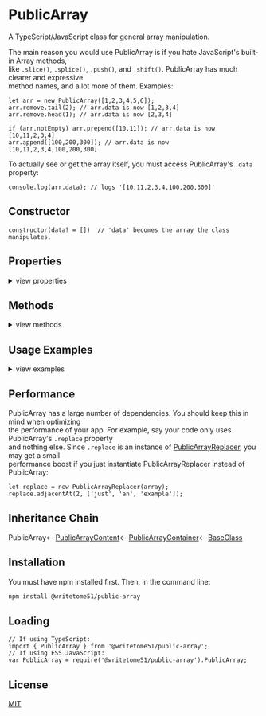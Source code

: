 # PublicArray

A TypeScript/JavaScript class for general array manipulation.

The main reason you would use PublicArray is if you hate JavaScript's built-in Array methods,  
like `.slice()`, `.splice()`, `.push()`, and `.shift()`.  PublicArray has much clearer and expressive   
method names, and a lot more of them.  Examples:
```
let arr = new PublicArray([1,2,3,4,5,6]);
arr.remove.tail(2); // arr.data is now [1,2,3,4]
arr.remove.head(1); // arr.data is now [2,3,4]

if (arr.notEmpty) arr.prepend([10,11]); // arr.data is now [10,11,2,3,4]
arr.append([100,200,300]); // arr.data is now [10,11,2,3,4,100,200,300]
```
To actually see or get the array itself, you must access PublicArray's `.data` property:

`console.log(arr.data); // logs '[10,11,2,3,4,100,200,300]' `

## Constructor
```
constructor(data? = [])  // 'data' becomes the array the class manipulates.
```

## Properties
<details>
<summary>view properties</summary>

#### data: any[]
&nbsp;&nbsp;&nbsp;&nbsp;<small>This is the array to be operated on.</small>

#### length: number
&nbsp;&nbsp;&nbsp;&nbsp;<small>length of this.data</small>

#### copy: PublicArray (read-only)  
&nbsp;&nbsp;&nbsp;&nbsp;<small>a copy of the PublicArray instance, containing an independent copy of 
this.data that can be manipulated separately.</small>

#### isEmpty: boolean (read-only) 
&nbsp;&nbsp;&nbsp;&nbsp;<small>true if this.data is empty</small>

#### notEmpty: boolean (read-only)

#### className: string (read-only)

## Properties with methods
<details>
<summary>view properties</summary>

---
Helpful tidbit:  These properties all contain their own `.data` property, which always matches `this.data`

#### filter: [PublicArrayFilter](https://github.com/writetome51/public-array-filter#publicarrayfilter)  (read-only)
###### Its methods narrow down the content of this.data and return the PublicArrayFilter instance:
<details>
<summary>view methods</summary>

```
filter.byTest(testFunction: ((currentValue, currentIndex?, array?) => boolean)): PublicArrayFilter
    // Narrows down this.data to only the values that pass testFunction.

filter.byType(
    type: 'number' | 'boolean' | 'string' | 'array' | 'object' | 'function' | 'undefined'
): PublicArrayFilter
    // Narrows down this.data to only the values that are the specified type.
```
</details>


#### get: [PublicArrayGetter](https://github.com/writetome51/public-array-getter#publicarraygetter)  (read-only)
###### Its methods return items copied from this.data .  None of them modify this.data .
<details>
<summary>view methods</summary>

```     
get.copy(): any[]
    // Returns independent copy of this.data .

get.byIndex(index): any
    // Returns item identified by passed index.  index can be negative or positive.
           
get.byIndexes(indexes): any[]
    // Returns items identified by passed indexes.  indexes can be negative or positive.
       
get.head(numItems): any[]
    // returns numItems from beginning of this.data

get.tail(numItems): any[]
    // returns numItems from end of this.data

get.between(numItemsToIgnoreAtEachEnd): any[]
    // Returns middle of this.data, between numItemsToIgnoreAtEachEnd
       
get.adjacentAt(startingIndex, numItemsToGet): any[]
    // Returns adjacent items.  startingIndex can be negative or positive.	

// For all the functions below, the parameter 'value' cannot be object.
// 'object' does not include Arrays.  Arrays are OK, as long as they don't 
// contain objects.

get.adjacentToValue(info: IAdjacentToValueInfo): any[]
    /**************
    Returns adjacent items including, or near, a particular value.
    Only applies to the first instance of value found in this.data.
    The parameter 'info' is an object that looks like this:
    {
        value: any except object (the value to search for in the array),
        offset: integer (tells function where, in relation to value, to begin selecting adjacent
                items to return.  If offset is zero, the selection will begin with value.)
        howMany: integer greater than zero (it's how many adjacent items to return)
    }
    Example:
        // this.data is [1,2,3,4,5,6,7,8,9,10]
        let numbers = this.get.adjacentToValue({value:5, offset: -2, howMany:3});
        // numbers is now [3,4,5]
    ***************/


get.allAfterFirst(value): any[]
    // returns all items after the first instance of value.
       
get.allBeforeFirst(value): any[]
    // returns all items before the first instance of value.
       
get.allAfterLast(value): any[]
    // returns all items after the last instance of value.
       
get.allBeforeLast(value): any[]
    // returns all items before the last instance of value.
       
get.uniqueItems(): any[]
    // returns no duplicates.
       
get.duplicates(): any[]
    // returns every instance of a duplicate, so you may get multiple instances.       
       
get.shuffled(): any[]
    // returns copy of this.data with the order of items randomized.
    
/************
These last 2 methods both return an array of IValueIndexPairs.  A IValueIndexPair looks like this:
{value: any,  index: number}

Each one represents an item from this.data .
************/

get.byTest(testFunction: ((currentValue, currentIndex?, array?) => boolean)): IValueIndexPair[]
    // returns any item that passes testFunction.
        
get.byType(
    type: 'object' | 'array' | 'number' | 'string' | 'boolean' | 'function' | 'undefined'
):  IValueIndexPair[]
    // returns any item that is passed type.
```
</details>


#### getConverted: [PublicArrayGetterConverter](https://github.com/writetome51/public-array-getter-converter#publicarraygetterconverter) (read-only)
###### Has the Array methods .map()  and  .reduce() , but renamed to  .each()  and  .toOne() , respectively.  None of them modify this.data .
<details>
<summary>view methods</summary>

```
getConverted.toOne(
    reducingFunction: ((total: any, currentValue, currentIndex?, array?) => any),
    initialValue?: any
): any
    // Does the same thing as Array.reduce(), but with a much better name.

getConverted.each(mappingFunction: ((currentValue, currentIndex?, array?) => any)): any[]
    // returns new array where each value in this.data is converted into something else.
```
</details>

 
#### getAndRemove: [PublicArrayGetterRemover](https://github.com/writetome51/public-array-getter-remover#publicarraygetterremover) (read-only)
######  Its methods both remove and return items from this.data:
<details>
<summary>view methods</summary>

```
getAndRemove.byIndex(index): any
    // removes and returns item identified by passed index.  index can be negative or positive.

getAndRemove.byIndexes(indexes): any[]
    // removes and returns items identified by passed indexes.  indexes can be negative or positive.

getAndRemove.head(numItemsToRemove): any[]
    // removes and returns numItemsToRemove from beginning

getAndRemove.tail(numItemsToRemove): any[]
    // removes and returns numItemsToRemove from end

getAndRemove.between(numItemsToKeepAtEachEnd): any[]
    // removes and returns middle of this.data, between numItemsToKeepAtEachEnd

getAndRemove.adjacentAt(startingIndex, numItemsToRemove): any[]
    // removes and returns adjacent items.  startingIndex can be negative or positive.

// For all the functions below, the parameter 'value' cannot be object.
// 'object' does not include Arrays.  Arrays are OK, as long as they don't 
// contain objects.

getAndRemove.adjacentToValue(info: IAdjacentToValueInfo): any[]
    /********
    Removes and returns adjacent items including, or near, a particular value.
    Only applies to the first instance of value found in this.data .
    The parameter 'info' is an object that looks like this:
    {
        value: any except object (the value to search for in the array),
        offset: integer (tells function where, in relation to value, to begin selecting adjacent
                	items to remove/return.  If offset is zero, the selection will begin with value.)
        howMany: integer greater than zero (it's how many adjacent items to remove/return)
    }
    Example:
    	 // this.data is [1,2,3,4,5,6,7,8,9,10]
    	 let numbers = this.getAndRemove.adjacentToValue({value:5, offset: 0, howMany:4});
    	 // numbers is now [5,6,7,8].  this.data is now [1,2,3,4,9,10]
    *********/
    
    
getAndRemove.allAfterFirst(value): any[]
    // removes and returns all items after first instance of value

getAndRemove.allBeforeFirst(value): any[]
    // removes and returns all items before first instance of value

getAndRemove.allAfterLast(value): any[]
    // removes and returns all items after last instance of value

getAndRemove.allBeforeLast(value): any[]
    // removes and returns all items before last instance of value

getAndRemove.duplicates(): any[]
    // removes and returns every instance of a duplicate, so you may receive multiple instances.

/************
These last 2 methods both return an array of IValueIndexPairs.  A IValueIndexPair looks like this:
{value: any,  index: number}

Each one represents an item removed from this.data .
************/
 
getAndRemove.byTest(
    testFunction: (currentValue, currentIndex?, array?) => boolean
): IValueIndexPair[]
    // removes and returns any item that passes testFunction.

getAndRemove.byType(
    type: 'object' | 'array' | 'number' | 'string' | 'boolean' | 'function' | 'undefined'
): IValueIndexPair[]
    // removes and returns any item that is passed type.
```
</details>

 
#### insert: [PublicArrayInserter](https://github.com/writetome51/public-array-inserter#publicarrayinserter) (read-only)
######  Has methods that increase the length of this.data and return the PublicArrayInserter instance:
<details>
<summary>view methods</summary>

```
insert.at(index, values: any[]): PublicArrayInserter
    // inserts values at index.  index can be negative or positive.
    // If positive, existing items beginning at that index will be pushed to the right to   
    // make room.  If negative, existing items ending at that index will be pushed to the   
    // left to make room. 

insert.middle(values: any[], offset = 0): PublicArrayInserter
    // inserts values in middle of this.data .
    // By default, if this.data has odd number of items, values will be inserted just before the
    // middle item. If you want to change the insert position, set the optional offset parameter 
    // to + or - whatever integer you want.
```
</details>


#### remove: [PublicArrayRemover](https://github.com/writetome51/public-array-remover#publicarrayremover) (read-only)
###### Has methods that all remove items from this.data and return the PublicArrayRemover instance:
<details>
<summary>view methods</summary>

```
remove.byIndex(index): PublicArrayRemover
    // index can be negative or positive.

remove.byIndexes(indexes): PublicArrayRemover
    // indexes can be negative or positive.

remove.adjacentAt(startingIndex, numItemsToRemove): PublicArrayRemover
   // Removes adjacent items.  startingIndex can be negative or positive.  

remove.head(numItemsToRemove): PublicArrayRemover
    // Removes numItemsToRemove from beginning of this.data .

remove.tail(numItemsToRemove): PublicArrayRemover
    // Removes numItemsToRemove from end of this.data .
    
remove.between(numItemsToKeepAtEachEnd): PublicArrayRemover
    // Removes everything between numItemsToKeepAtEachEnd.
    // i.e., if numItemsToKeepAtEachEnd = 2, then only the first 2 items and last 2 items will remain.
    
/************
 For all the functions below:
     Any parameter called 'value' cannot be an object.
     Any parameter called 'values' cannot contain an object.
     'object' does not include Arrays.  Arrays are OK, as long as they don't 
     contain objects.
************/

remove.adjacentToValue(info: IAdjacentToValueInfo): PublicArrayRemover
    /************
    Removes adjacent items including, or near, a particular value.
    Only applies to the first instance of value found in this.data .
    The parameter 'info' is an object that looks like this:
    {
        value: any except object (the value to search for in the array),
        offset: integer (tells function where, in relation to value, to begin selecting adjacent
                items to remove.  If offset is zero, the selection will begin with value.)
        howMany: integer greater than zero (it's how many adjacent items to remove)
    }
    Example:
        // arr.data is [1,2,3,4,5,6,7,8,9,10]
        arr.remove.adjacentToValue({value:5, offset: 1, howMany:2});
        // arr.data is now [1,2,3,4,5,8,9,10]
    *************/
    

remove.firstOf(value): PublicArrayRemover
    // Removes first instance of value. 

remove.firstOfEach(values: any[]): PublicArrayRemover
    // Removes first instance of each value.

remove.allOf(value): PublicArrayRemover
    // Removes all instances of value.
    
remove.allOfEach(values: any[]): PublicArrayRemover
    // Removes all instances of each value.

remove.allAfterFirst(value): PublicArrayRemover
    // Removes all items after first instance of value.

remove.allBeforeFirst(value): PublicArrayRemover
    // Removes all items before first instance of value.

remove.allAfterLast(value): PublicArrayRemover
    // Removes all items after last instance of value.

remove.allBeforeLast(value): PublicArrayRemover
    // Removes all items before last instance of value.

remove.duplicates(): PublicArrayRemover

remove.byTest(testFunction: (currentValue, currentIndex?, array?) => boolean): PublicArrayRemover
    // if currentValue passes test, it is removed.

remove.byType(
    type: 'object' | 'array' | 'number' | 'string' | 'boolean' | 'function' | 'undefined'
): PublicArrayRemover
```
</details>

 
#### replace: [PublicArrayReplacer](https://github.com/writetome51/public-array-replacer#publicarrayreplacer) (read-only)
###### Its methods all replace items in this.data and return the PublicArrayReplacer instance:
<details>
<summary>view methods</summary>

```
replace.at(index, newValue): PublicArrayReplacer
    // Replaces item at index with newValue.  index can be negative or positive.

replace.adjacentAt(startingIndex, newValues: any[]): PublicArrayReplacer
    // Replaces adjacent items beginning at startingIndex with newValues.
    // Number of adjacent items that are replaced is same as number of items in newValues.
    // startingIndex can be negative or positive.

replace.between(numItemsToKeepAtEachEnd, newValues: any[]): PublicArrayReplacer
    // Replaces everything between numItemsToKeepAtEachEnd with newValues.
    // Example: if this.data is [1,2,3,4,5,6,7] , and you call .between(2, [9,10])
    // this.data will be [1,2,9,10,6,7] .  It preserves the first 2 items and the last 2.
    
/************
 For all the functions below:
     Any parameter called 'value' cannot be an object.
     Any parameter called 'values' cannot contain an object.
     'object' does not include Arrays.  Arrays are OK, as long as they don't 
     contain objects.
************/

replace.adjacentToValue(info: IAdjacentToValueInfo, newValues: any[]): PublicArrayReplacer
    /**********
    Replaces adjacent items including, or near a particular value, with newValues.
    Only applies to the first instance of value found in this.data .
    The parameter 'info' is an object that looks like this:
    {
        value: any except object (the value to search for in the array),
        offset: integer (tells function where, in relation to value, to begin selecting adjacent
                    	items to replace.  If offset is zero, the selection will begin with value.)
       	howMany: integer greater than zero (it's how many adjacent items to replace)
    }
    Example:
	//  this.data is [1,2,3,4,5,6,7,8]
	//  let newValues = [20,30,40];
	//  this.adjacentToValue({value: 5, offset: -1, howMany: 2},  newValues);
	//  this.data is now [1,2,3,20,30,40,6,7,8]
    **********/
    
replace.firstOf(value, newValue): PublicArrayReplacer
    // Replaces first instance of value with newValue.
    
replace.firstOfEach(values: any[], newValues: any[]): PublicArrayReplacer
    // First instance of values[i] found in this.data gets replaced with newValues[i].
    
replace.allOf(value, newValue): PublicArrayReplacer
    // Replaces all instances of value with newValue.
    
replace.allOfEach(values: any[], newValues: any[]): PublicArrayReplacer
    // All instances of values[i] found in this.data get replaced with newValues[i].
    
replace.each(replacementFunction: (currentValue, currentIndex?, array?) => any): PublicArrayReplacer
    /**********
    Loops thru this.data, passing each item into replacementFunction.
    replacementFunction must return the new value you want to give to that item in this.data .
    If you don't want to give a particular item a new value, simply return the value it already 
    has.
    Important to remember: even if the currentValue should not be replaced, you still must return
        something, or else that item will become undefined.
    Example:
    //  this.data is [1,2,3,4,5,6] .
    //  this.replace.each((item) => {
    //      if (item === 2 || item === 6) return item * 3;
    //      else return item;
    //  });
    //  this.data is now [1,6,3,4,5,18]
    **********/
    
    
replace.allWithOne(values: any[], newValue): PublicArrayReplacer
    // Replaces all instances of each value in values with newValue.
```
</details>

 
#### sort: [PublicArraySorter](https://github.com/writetome51/public-array-sorter#publicarraysorter) (read-only)
###### Its methods change the order of items in this.data and return the PublicArraySorter instance:
<details>
<summary>view methods</summary>

```
sort.alphabetize(): PublicArraySorter;
    // No item in this.data gets modified, but each is treated as a string during the sorting.

sort.numbersAscending(): PublicArraySorter;
    // If not all items in this.data are of type 'number', it triggers error.

sort.numbersDescending(): PublicArraySorter;
    // If not all items in this.data are of type 'number', it triggers error.

sort.reverse(): PublicArraySorter;

sort.shuffle(): PublicArraySorter;
    // randomizes the order of items.
```
</details>

</details>

</details>


## Methods
<details>
<summary>view methods</summary>

```
asString(glue = ', '): string
    // Does same thing as Array.join()
    
append(values: any[]): this
    // attaches values to end of this.data.

prepend(values: any[]): this
    // attaches values to beginning of this.data.

moveByIndex(currentIndex, newIndex): this
    // moves an item, identified by currentIndex, to newIndex.
    // Both currentIndex and newIndex can be negative or positive.

forEach(iterationFunction): void
    // Behaves same as Array.forEach()
    // iterationFunction = function(currentValue, currentIndex?, entireArray?): any
    
set(newArray): void
    // Changes value of this.data to newArray without breaking its memory reference.
    // So if there are copies of this.data, the copies will be updated as well.  
```
 NOTICE:  For all the methods below:  
     Any parameter called 'value' cannot be an object.
     Any parameter called 'values' cannot contain an object.  
     'object' does not include Arrays.  Arrays are OK, as long as they don't 
     contain objects.
```
firstIndexOf(value): number
    // returns index of first instance of value in this.data. If not found, returns -1.

lastIndexOf(value): number
    // returns index of last instance of value in this.data.  If not found, returns -1.

indexesOf(value): number[]
    // returns all indexes of value in this.data. If not found, returns empty array.
	
has(value): boolean
    // returns true if this.data contains value.
	
hasAll(values: any[]): boolean
    // returns true if this.data contains every value in values.
	
hasAny(values: any[]): boolean
    // returns true if this.data contains at least 1 value in values.
	
hasAdjacent(values: any[]): boolean
    // returns true if this.data contains exact sequence of values.
    // Example: if this.data is [10,1,2,3,11], then this.hasAdjacent([1,2,3]) returns true.
    
startsWith(values: any[]): boolean
   // returns true if this.data starts with exact sequence of values.

endsWith(values: any[]): boolean
    // returns true if this.data ends with exact sequence of values.

matches(values: any[]): boolean
    // returns true if this.data matches values exactly.
    // will return false if values contains object.
```
For the next 3 methods:  
testFunction is a callback with this signature :  
`testFunction(currentValue, currentIndex?, entireArray?): boolean`  
It checks if currentValue passes a test. If yes, it must return true.
```
allPass(testFunction): boolean
    // returns true if all items in this.data pass test.

anyPass(testFunction): boolean
    // returns true if at least 1 item passes test.

indexesThatPass(testFunction): number[]
    // returns indexes of all items that pass test. If none pass, returns empty array.
``` 
The methods below are not important to know about in order to use this  
class.  They're inherited from [BaseClass](https://github.com/writetome51/typescript-base-class#baseclass) .
``` 
protected   _createGetterAndOrSetterForEach(
		propertyNames: string[],
		configuration: IGetterSetterConfiguration
	   ) : void
    /*********************
    Use this method when you have a bunch of properties that need getter and/or 
    setter functions that all do the same thing. You pass in an array of string 
    names of those properties, and the method attaches the same getter and/or 
    setter function to each property.
    IGetterSetterConfiguration is this object:
    {
        get_setterFunction?: (
             propertyName: string, index?: number, propertyNames?: string[]
        ) => Function,
	    // get_setterFunction takes the property name as first argument and 
	    // returns the setter function.  The setter function must take one 
	    // parameter and return void.
	    
        get_getterFunction?: (
             propertyName: string, index?: number, propertyNames?: string[]
        ) => Function
	    // get_getterFunction takes the property name as first argument and 
	    // returns the getter function.  The getter function must return something.
    }
    *********************/ 
	   
	   
protected   _returnThis_after(voidExpression: any) : this
    // voidExpression is executed, then function returns this.
    // Even if voidExpression returns something, the returned data isn't used.

protected   _runMethod_and_returnThis(
    callingObject, 
    method: Function, 
    methodArgs: any[], 
    additionalAction?: Function // takes the result returned by method as an argument.
) : this
```
</details>


## Usage Examples
<details>
<summary>view examples</summary>

```
// changing the array content:
arr.data = [10,20,30,40];

// changing the array content without breaking its memory reference:
arr.set( [10,20,30,40] );

// getting the array contents as a string:
let str = arr.asString('-');  // str === '10-20-30-40'

// using .append() instead of .push():
arr.append(['goodbye']); // now last item in arr.data is 'goodbye'

// using .prepend() instead of .unshift():
arr.prepend(['hello']); // now first item in arr.data is 'hello' 

// checking if array has a particular item:
arr.data = ['a', 'q', 'r', 'z', 'x'];
if (arr.has('q')) console.log('yes'); // --> 'yes'

// checking if array has exact sequence of adjacent items:
arr.data = [3,6,9,12,11,3,5,1];
if (arr.hasAdjacent([9,12,11,3])) console.log('yes'); // --> 'yes'

// removing any items that aren't numbers and putting the numbers in order:
arr.filter.byType('number');
arr.sort.numbersAscending();

// removing and returning 4-letter words:
let dirtyWords = arr.getAndRemove.byTest((item) => isString(item) && item.length === 4);

// inserting a new item just before the last item and returning the modified Array:
arr.insert.at(-2, [newItem]);
let modifiedArray = arr.data;

// You could shorten the previous two lines into this:
let modifiedArray = arr.insert.at(-2, [newItem]).data;
```
</details>

## Performance

PublicArray has a large number of dependencies.  You should keep this in mind when optimizing  
the performance of your app. For example, say your code only uses PublicArray's `.replace` property  
and nothing else.  Since `.replace` is an instance of [PublicArrayReplacer](https://github.com/writetome51/public-array-replacer#publicarrayreplacer), you may get a small  
performance boost if you just instantiate PublicArrayReplacer instead of PublicArray:
```
let replace = new PublicArrayReplacer(array);
replace.adjacentAt(2, ['just', 'an', 'example']);
```

## Inheritance Chain

PublicArray<--[PublicArrayContent](https://github.com/writetome51/public-array-content#publicarraycontent)<--[PublicArrayContainer](https://github.com/writetome51/public-array-container#publicarraycontainer)<--[BaseClass](https://github.com/writetome51/typescript-base-class#baseclass)

## Installation

You must have npm installed first.  Then, in the command line:

```bash
npm install @writetome51/public-array
```

## Loading
```
// If using TypeScript:
import { PublicArray } from '@writetome51/public-array';
// If using ES5 JavaScript:
var PublicArray = require('@writetome51/public-array').PublicArray;
```

## License
[MIT](https://choosealicense.com/licenses/mit/)
